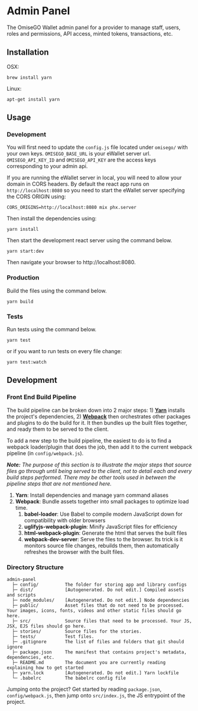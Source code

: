 # Admin Panel

The OmiseGO Wallet admin panel for a provider to manage staff, users, roles and permissions, API access, minted tokens, transactions, etc.

## Installation

OSX:

```shell
brew install yarn
```

Linux:

```shell
apt-get install yarn
```

## Usage

### Development

You will first need to update the `config.js` file located under `omisego/` with your
own keys.
`OMISEGO_BASE_URL` is your eWallet server url.
`OMISEGO_API_KEY_ID` and `OMISEGO_API_KEY` are the access keys corresponding to your admin api.

If you are running the eWallet server in local, you will need to allow your domain in CORS headers.
By default the react app runs on `http://localhost:8080` so you need to start the eWallet server specifying the CORS ORIGIN using:

```shell
CORS_ORIGINS=http://localhost:8080 mix phx.server
```

Then install the dependencies using:

```shell
yarn install
```

Then start the development react server using the command below.

```shell
yarn start:dev
```

Then navigate your browser to http://localhost:8080.

### Production

Build the files using the command below.

```shell
yarn build
```

### Tests

Run tests using the command below.

```shell
yarn test
```

or if you want to run tests on every file change:

```shell
yarn test:watch
```

## Development

### Front End Build Pipeline

The build pipeline can be broken down into 2 major steps: 1) **[Yarn](https://yarnpkg.com)** installs the project's dependencies, 2) **[Webpack](https://webpack.js.org)** then orchestrates other packages and plugins to do the build for it. It then bundles up the built files together, and ready them to be served to the client.

To add a new step to the build pipeline, the easiest to do is to find a webpack loader/plugin that does the job, then add it to the current webpack pipeline (in `config/webpack.js`).

***Note:** The purpose of this section is to illustrate the major steps that source files go through until being served to the client, not to detail each and every build steps performed. There may be other tools used in between the pipeline steps that are not mentioned here.*

1. **Yarn**: Install dependencies and manage yarn command aliases
2. **Webpack**: Bundle assets together into small packages to optimize load time.
    1. **babel-loader**: Use Babel to compile modern JavaScript down for compatibility with older browsers
    2. **uglifyjs-webpack-plugin**: Minify JavaScript files for efficiency
    3. **html-webpack-plugin**: Generate the html that serves the built files
    4. **webpack-dev-server**: Serve the files to the browser. Its trick is it monitors source file changes, rebuilds them, then automatically refreshes the browser with the built files.

### Directory Structure

```text
admin-panel
  ├─ config/          The folder for storing app and library configs
  ├─ dist/            [Autogenerated. Do not edit.] Compiled assets and scripts
  ├─ node_modules/    [Autogenerated. Do not edit.] Node dependencies
  ├─ public/          Asset files that do not need to be processed. Your images, icons, fonts, videos and other static files should go here.
  ├─ src/             Source files that need to be processed. Your JS, JSX, EJS files should go here.
  ├─ stories/         Source files for the stories.
  ├─ tests/           Test files.
  ├─ .gitignore       The list of files and folders that git should ignore
  ├─ package.json     The manifest that contains project's metadata, dependencies, etc.
  ├─ README.md        The document you are currently reading explaining how to get started
  ├─ yarn.lock        [Autogenerated. Do not edit.] Yarn lockfile
  └─ .babelrc         The babelrc config file
```

Jumping onto the project? Get started by reading `package.json`, `config/webpack.js`, then jump onto `src/index.js`, the JS entrypoint of the project.
